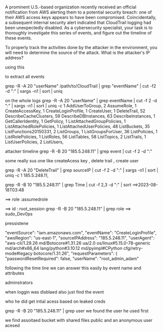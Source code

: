 A prominent U.S.-based organization recently received an official notification from AWS alerting them to a potential security breach: one of their AWS access keys appears to have been compromised. Coincidentally, a subsequent internal security alert indicated that CloudTrail logging had been unexpectedly disabled. As a cybersecurity specialist, your task is to thoroughly investigate this series of events, and figure out the timeline of these events.


To properly track the activities done by the attacker in the environment, you will need to determine the source of the attack. What is the attacker's IP address?


using this 


to extract all events 

grep -R -A 20 "userName" /path/to/CloudTrail | grep "eventName" | cut -f2 -d ":" | xargs -n1 | sort | uniq



on the whole logs 
 grep -R -A 20  "userName" | grep eventName | cut -f 2 -d ":" | xargs -n1 | sort | uniq -c
      1 AddUserToGroup,
      2 AssumeRole,
      1 CreateAccessKey,
      1 CreateLoginProfile,
      1 CreateUser,
      1 DeleteTrail,
     52 DescribeCacheClusters,
     59 DescribeDBInstances,
     63 DescribeInstances,
      1 GetCallerIdentity,
      1 GetPolicy,
      1 ListAttachedGroupPolicies,
      1 ListAttachedRolePolicies,
      1 ListAttachedUserPolicies,
     48 ListBuckets,
     35 ListFunctions20150331,
      2 ListGroups,
      1 ListGroupsForUser,
     36 ListPolicies,
      1 ListRolePolicies,
      1 ListRoles,
     56 ListTables,
     58 ListTopics,
      2 ListTrails,
      1 ListUserPolicies,
      2 ListUsers,

attacker timeline 
 grep -R -B 20  "185.5.248.11" | grep event | cut -f 2 -d ":" 



some really sus one like createAcess key , delete trail , create user 

grep -R -A 20  "DeleteTrail" | grep sourceIP | cut -f 2 -d ":" | xargs -n1 | sort | uniq -c
      1 185.5.248.11,



grep -R -B 10  "185.5.248.11" | grep Time | cut -f 2,3 -d ":" | sort
==>2023-08-18T03:48


==> role :assumedrole

==> id : root_session
grep -R -B 20  "185.5.248.11" | grep  role
==> sudo_Dev0ps


pressistene 

  "eventSource": "iam.amazonaws.com",
      "eventName": "CreateLoginProfile",
      "awsRegion": "us-east-1",
      "sourceIPAddress": "185.5.248.11",
      "userAgent": "aws-cli/1.29.26 md/Botocore#1.31.26 ua/2.0 os/linux#5.15.0-78-generic md/arch#x86_64 lang/python#3.10.12 md/pyimpl#CPython cfg/retry-mode#legacy botocore/1.31.26",
      "requestParameters": {
        "passwordResetRequired": false,
        "userName": "root_admin_adam"


following the time line we can answer this easily by event name and attributes 

adminstrators 


when loggin was disblaed also just find the event 


who he did get intial acess 
based on leaked creds 


grep -R -B 20  "185.5.248.11" | grep user 
we found the user he used first 

we find assoitaed bucket with shared files public and an anonymous user acesed 